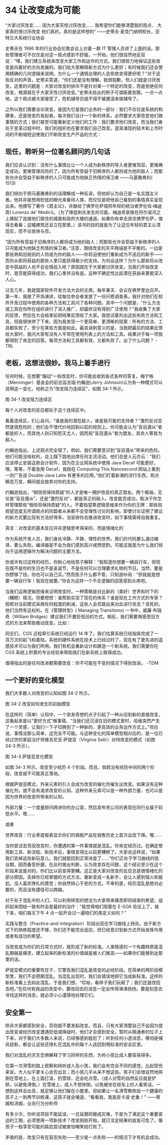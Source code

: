 # 34 让改变成为可能

“大家讨厌改变……
因为大家天性讨厌改变……
我希望你们能够清楚我的观点．
大家真的很讨厌改变 他们真的，真的是这样想的”
——史蒂夫·麦克门纳明校长，亚特兰大系统行业协会

史蒂夫在 1996 年的行业协会伦敦会议上对着一群 IT 管理人员讲了上面的话。那些管理者可不仅仅是对这一观点感到不舒服，一开始，他们很自然地反驳说：“嘿，我们建立系统来改变大家工作和运作的方式。我们很努力地保证这些改变是向着好的方向发展的。我们给大家解释新方式为什么更好；有时候我们还会使用精确的几何逻辑来说明。为什么一个通情达理的人会拒绝变得更好呢？”对于这些反对的声音，史蒂夫答道，“你们还是没有理解。我很抱歉，但人们就是讨厌改变。这里的问题是：大家对改变的排斥不是针对某一个特定的改变，而是拒绝任何改变。根源就在于大家天性讨厌改变。”史蒂夫给出的例子可谓振聋发聩。一点一点地，这个观点被大家接受了，危机辅导员就不得不被邀请来做辅导了。

之所以我们需要谈论改变，是因为它是我们业务的一部分：我们不仅仅是系统的构建者，还是改变的发起者。每次我们设计一个新的体系，必然要求大家改变他们做事情的方式；我们甚至可能重新定义他们的工作：我们要求他们改变，而当我们身处于变革过程中时，我们的组织也在要求我们自己改变。逐渐涌现的技术和上市时间的不断缩短迫使我们不断改变生产产品的方式：

## 现任，聆听另一位著名顾问的几句话

我们应该认识到：没有什么事情比让一个人成为新秩序的导入者更难驾驭，更难确定成功，更难管理风险的了。因为所有受益于旧秩序的人都将成为他的敌人；而那些也许会受益于新秩序的人只可能成为他缺乏热情的保卫者
——马基雅弗利( 1513)

我们倾向于把马基雅弗利的话理解成一种反讽，但他却认为自己是一名实践主义者。他并非是想用贬低的眼光来看待人类，而仅仅是把他自己看到的事情真实呈现出来。他撰写了著作《君主论》，并献给了佛罗伦萨城邦年轻的统治者罗伦佐·梅迪奇( Lorenzo de' Medici)。（为了降低刺杀发生的可能，梅迪奇家族在阿尔诺河之上建起了连接他们居住的城堡和政府大楼的通道。如果你有幸去游览佛罗伦萨，值得去看看；这幢建筑还亘立在那里。）该书的目的就是为了让这位年轻的君主认清现实，而不论愉快与否。

“因为所有受益于旧秩序的人都将成为他的敌人；而那些也许会受益于新秩序的人只可能成为他缺乏热情的保卫者。”注意，围绕改变的天平两端是不平衡的。一边是那些熟知旧规则的人将成为你的敌人——你将迫使他们重新成为不适应的新手——而你从即将获益的那些人里只能获得极少的支持。为何会这样？为什么那些将从改变中获益的人也不会全情投入呢？原因就在于大家都讨厌改变。当我们开始改变时，是否能获得成功，我们心里并没有底。这种不确定性比起潜在获益来更能深入人心。

过去几年，我是国家软件开发方法大会的主席。每年春天．会议在佛罗里达召开。第一年，我做了开场演讲，给每位参会者发放了一份问卷调查表。我针对他们在软件开发过程中使用的各种方法和工具问了各种问题。其中一个问题是，“什么方法或工具在你所在组织进行了深入推广，却最终没有得到广泛使用？”我收集了大家的反馈，然后在大会结束前把结果反馈给了大家。我尝试着列出这些失败方法和工具，但我很快停了下来，因为我发现一个更简单、更清晰的现蒙：所有的方法、工具都失败了，至少在某些方面是如此。最具讽刺意义的是，当我把最后的结果反馈给大家时，我问大家有没有人平常在使用列表上的方法和工具。结果对于每一项我都得到了肯定的回答。每项方法和工具都有效，又都失败了。出了什么问题？
-TRL

## 老板，这想法很妙。我马上着手进行

任何时候，在想要“煽动”一些改变时，你可能会收到各式各样的答复。梅宁格（Menninger）基金会的前总监吉瑞·约翰逊(Jerry Johnson)认为有一种模式可以说明这一变化，他称之为“改变阻力连续区”，如图 34-1 所示。

图 34-1 改变阻力连续区

每个人对改变的反应都处于这个连续区中。

看着连续区，扪心自问，“谁是我的潜在敌人，谁是我可能的支持者？”激烈反对显然是很危险的；他们会不惜代价地回到以前的规则上。你可能会认为“盲目遵从”者都是好人，而其他人则只知怨天尤人，因而视“盲目遵从”者为盟友，其余人等皆为敌人。

约翰逊指出，上述观点完全错了。例如，我们需要意识到“盲目遵从”带来的危险。他们可能没啥权利，会上蹿下跳地出席任何主流活动。他们总是人云亦云：“我们应该停止安装这款会计软件，因为在企业网系统中使用 Java Decaf 可能更好。嘿，等等，不着急用 Decaf，我刚在 Computing This Nanosecond 网站上看到一则广告说 Double-Java Latte 有更多的应用。”他们盯着新潮的流行东西，观点瞬息万变，瞬间就会放弃对你的支持。

约翰逊指出，“相信但保持质疑”的人才是唯一拥护改变的真正盟友。两个极端，无论是“盲目遵从”，还是“激烈反对”，都是真正的敌人。改变能否成功，取决于你怎样管理那些“相信但保持质疑”的人。不要指望靠逻辑思维来作为你的王牌：那些抱观望态度无所谓观点的同盟者从来都不会受理性讨论的影响，即使讨论证明了建议的新方式要比现有方法好得多。当安排你去推进改变时，如下事情需得自我重复。

真言：对改变的基本反应并非逻辑思考得来的，而是情绪化的

作为系统开发人员，我们身处冷静、平静、理性的世界。我们的代码要么通过编译，要么失败。编译器是不会为我们感到高兴或愤怒酌。可能这就是为什么我们倾向于运用逻辑作为解决问题的主要方法。

你或许有过这样的经历，你耐心地给孩子解释：“我知道你想要一辆自行车，但现在既不是你的生日也不是圣诞节，不是任何可以合理要求礼物的节日。当然，要是你攒够了钱，你也可以自己买。”然而孩子什么都不管，只知道吵闹：“但我就是想要一辆自行车！我现在就要。”你会为这样一个不合逻辑的回答感到头疼吧。

当我们运用逻辑思维来证明改变时，一种策略是对比新的（美好）世界和时下的（糟糕）情况。但要想想：谁帮助实现了现在的体系？谁是现在工作方式的专家？倘若对当前模式采用任何程度的削减，这些人会否跳出来对此进行攻击？该死的，他们当然有这权利。在《管理转型》( Managing Transitions) 一书中，威廉·布瑞奇（William Bridges）建议我们不要贬低旧的方式。相反，我们需要用感恩旧方式的方法来帮助推动改变。比如：

同志们，CGS 近程牵引系统已经运行 14 年了。我们估算系统已经指挥完成了一百万次的起飞和着陆。系统的硬件系统在技术上已经过时了，现在有了更先进的遥感技术可以为我们所用。我们有机会重新设计和建造一个新系统。我们需要你在 CGS 系统上积累的专业经验来帮助我们在新系统上取得成功。

值得指出的是任何改进都需要改变：你不可能在不变的情况下得到改进。
-TDM

## 一个更好的变化模型

我们大多数人对改变的认知如图 34-2 所示。

图 34-2 改变如何发生的初始模型

在这样的（简单）认知中，一个突发奇想的点子引起了一种从旧到新的直接改变，这看起来是以“更好方式”做事情。“当我们还沉浸在旧的模式里时，哈维突然产生了一个灵感，让我们一下子切换到了一种新的、更高效的业务运作方式上。”坦白说，事情没那么简单，这完全不可能。与这种变化的简单模型相对应的，是一位已经过世的家庭治疗师维吉尼亚·萨提亚（Virginia Satir）对待改变的模式（如图 34-3 所示）。

图 34-3 萨提亚变化模型

如图 34-3 所示，改变至少经历 4 个阶段。而且，倘若没有经历中间的两个阶段，改变就不可能真正落地。

根据萨提亚模式，外来元素的引入会成为改变的催化剂催生出改变。如果没有这种催化剂，就不会有渴求改变的认知。这种外来元素可以是一种外部力量，也可以是因为世界的改变所带来的认知。

外部力量：一个度量顾问跨进你的办公室，然后宣布贵公司的表现在同行业属于较低水平。嗯……

或者

世界改变：行业季度报表显示你们的旗舰产品在销售历史上首次出现下降。喔……

当你尝试去驾驭改变时，你遭遇的第一件事情就是混乱。你肯定经历过。在确定使用新工具、新流程、新技术后，事情变得比以前更糟糕了。大家会这样说，“如果我们丢掉这些新玩意儿，我们就能回到正常进度了……”你们正处于学习曲线的低谷期，因而备受折磨，在此时做出判断，认为改变存在问题，这个结论至少在这个阶段来说是对的。你们比以前变得更糟。这正是大家对改变的反应总是很情绪化的部分原因。丢掉你已经掌握的方式方法，重新变成一名新手，会让人感到恼火和尴尬。没人喜欢挣扎的感觉；你自然倾心于老的方式。不幸的是，经历混乱是绝对必要的，而且没有捷径可以跨越。

对于处于混乱中的人们，可以利用转型的想法为大家带来痛苦即将结束的希望。组织起来团结一致有时会是最好的治疗：“我觉得咱们阻塞在 E-SOA 验证上了，接下来，咱们每天下午 4 点一起开会过一遍咱们的类定义如何？”

实践与整合（Practice-and-Integration）阶段出现在学习曲线上扬处。由于新方式下的熟练程度还不够，你们还不能完全适应，但已经意识到新方式开始发挥作用或者有成功的希望。

当改变成为你们的日常方式时，就形成了新的标准。人类情感的一个有趣特质是混乱期越是痛苦，建立起来的新标准的价值越是被人们推高——如果你们能够到达那里的话。

萨提亚模式的重要性在于，它警告我们混乱是改变的必经阶段。在简单的两阶段模型里，我们不会预期混乱。当混乱出现时，我们会错误地把它当成新标准。这样的新标准看上去如此混乱，于是我们想，“哎呦，看样子我们玩砸了；我们还是改回去吧。”在任何有挑战的改变中，要改回去的消息一定会传得沸沸扬扬。要是刻意去寻找这样的消息，就必须小心谨慎地处理它们。

## 安全第一

除非大家都感到安全，否则就不要发起改变。而且，只有大家清楚自己不会因为提出改变或经历改变遭遇贬低或降级时，他们才会感到安全。暂时从精通者的位子上下来，对于我们大多数人来说，已经够感到尴尬了；听到任何小道消息，哪怕是捕风捉影，都会让这些还挣扎在混乱中的每个人逃回到啁标准的安全区里。

我们对混乱的天生恐惧解释了学习同样的东西，为何小孩比成人要容易得多。

在第一次滑雪的路上观察和倾听成人及小孩，我们会有完全不同的感觉。比起受伤来说，大人似乎更关心会否出丑；而小孩几乎从来不想这些。孩子们会很自然地摔倒在雪地上，在上面打滚，扔雪球，还会吃点雪。（成人对雪的自然反应就是铲除，以避免滑倒。）在雪坡上，成人不想摔倒，以免被坐在缆车上的人看笑话。一想到这样会出丑，就足够让他们躲在小屋里。但如果让一名滑雪教练给一个健康的孩子上一到两节训练课，这孩子就会嚷道，“看看我，我是皮卡波·史垂！”
——蒂姆和汤姆，业余行为分析师

有多少次，你听说项目不能延误，一旦延期将酿成灾难，于是为了满足这个重要紧迫的工期，必须使用一项新技术？改变刚刚开始，就已注定结果的岌岌可危了。像孩子一般享受可能的尴尬尝试被害怕嘲笑给打败了。

矛盾的是，改变只有在容忍失败——至少是一点失败——的情况下才有机会成功。

